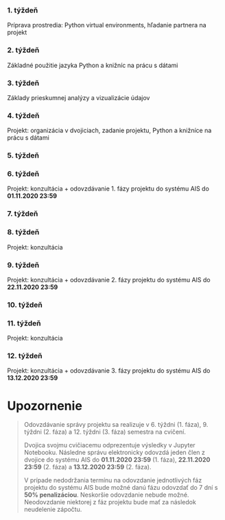 ### 1. týždeň

Príprava prostredia: Python virtual environments, hľadanie partnera na projekt

### 2. týždeň

Základné použitie jazyka Python a knižníc na prácu s dátami

### 3. týždeň

Základy prieskumnej analýzy a vizualizácie údajov

### 4. týždeň

Projekt: organizácia v dvojiciach, zadanie projektu, Python a knižníce na prácu s dátami

### 5. týždeň

### 6. týždeň

Projekt: konzultácia + odovzdávanie 1. fázy projektu do systému AIS do **01.11.2020 23:59**

### 7. týždeň

### 8. týždeň

Projekt: konzultácia

### 9. týždeň

Projekt: konzultácia + odovzdávanie 2. fázy projektu do systému AIS do **22.11.2020 23:59**

### 10. týždeň

### 11. týždeň

Projekt: konzultácia

### 12. týždeň

Projekt: konzultácia + odovzdávanie 3. fázy projektu do systému AIS do **13.12.2020 23:59**


# Upozornenie

> Odovzdávanie správy projektu sa realizuje v 6. týždni (1. fáza), 9. týždni (2. fáza) a 12. týždni (3. fáza) semestra na cvičení. 
> 
> Dvojica svojmu cvičiacemu odprezentuje výsledky v Jupyter Notebooku. Následne správu elektronicky odovzdá jeden člen z dvojice do systému AIS do **01.11.2020 23:59** (1. fáza), **22.11.2020 23:59** (2. fáza) a **13.12.2020 23:59** (2. fáza).
> 
> V prípade nedodržania termínu na odovzdanie jednotlivých fáz projektu do systému AIS bude možné danú fázu odovzdať do 7 dní s **50% penalizáciou**. 
> Neskoršie odovzdanie nebude možné. Neodovzdanie niektorej z fáz projektu bude mať za následok neudelenie zápočtu.
